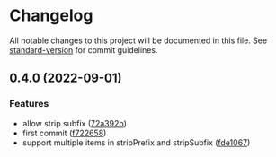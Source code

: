# Changelog

All notable changes to this project will be documented in this file. See [standard-version](https://github.com/conventional-changelog/standard-version) for commit guidelines.

## 0.4.0 (2022-09-01)


### Features

* allow strip subfix ([72a392b](https://github.com/normanzb/babel-plugin-logger-namespace/commit/72a392b2020ccdf7d85de36eb90b7a4457988c31))
* first commit ([f722658](https://github.com/normanzb/babel-plugin-logger-namespace/commit/f722658e8dd1fdce6b6877d8f96360daaf633533))
* support multiple items in stripPrefix and stripSubfix ([fde1067](https://github.com/normanzb/babel-plugin-logger-namespace/commit/fde106778e553d781a7c6e4604afdb9ea3aa5aa1))

